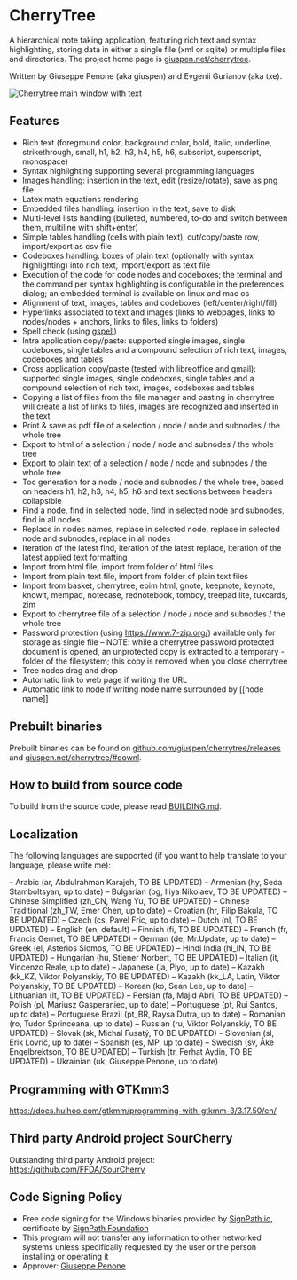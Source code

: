 # CherryTree
A hierarchical note taking application, featuring rich text and syntax highlighting, storing data in either a single file (xml or sqlite) or multiple files and directories.
The project home page is [giuspen.net/cherrytree](https://www.giuspen.net/cherrytree/).

Written by Giuseppe Penone (aka giuspen) and Evgenii Gurianov (aka txe).

![Cherrytree main window with text](docs/cherrytree-main_window_text.png)

## Features
- Rich text (foreground color, background color, bold, italic, underline, strikethrough, small, h1, h2, h3, h4, h5, h6, subscript, superscript, monospace)
- Syntax highlighting supporting several programming languages
- Images handling: insertion in the text, edit (resize/rotate), save as png file
- Latex math equations rendering
- Embedded files handling: insertion in the text, save to disk
- Multi-level lists handling (bulleted, numbered, to-do and switch between them, multiline with shift+enter)
- Simple tables handling (cells with plain text), cut/copy/paste row, import/export as csv file
- Codeboxes handling: boxes of plain text (optionally with syntax highlighting) into rich text, import/export as text file
- Execution of the code for code nodes and codeboxes; the terminal and the command per syntax highlighting is configurable in the preferences dialog; an embedded terminal is available on linux and mac os
- Alignment of text, images, tables and codeboxes (left/center/right/fill)
- Hyperlinks associated to text and images (links to webpages, links to nodes/nodes + anchors, links to files, links to folders)
- Spell check (using [gspell](https://gitlab.gnome.org/GNOME/gspell))
- Intra application copy/paste: supported single images, single codeboxes, single tables and a compound selection of rich text, images, codeboxes and tables
- Cross application copy/paste (tested with libreoffice and gmail): supported single images, single codeboxes, single tables and a compound selection of rich text, images, codeboxes and tables
- Copying a list of files from the file manager and pasting in cherrytree will create a list of links to files, images are recognized and inserted in the text
- Print & save as pdf file of a selection / node / node and subnodes / the whole tree
- Export to html of a selection / node / node and subnodes / the whole tree
- Export to plain text of a selection / node / node and subnodes / the whole tree
- Toc generation for a node / node and subnodes / the whole tree, based on headers h1, h2, h3, h4, h5, h6 and text sections between headers collapsible
- Find a node, find in selected node, find in selected node and subnodes, find in all nodes
- Replace in nodes names, replace in selected node, replace in selected node and subnodes, replace in all nodes
- Iteration of the latest find, iteration of the latest replace, iteration of the latest applied text formatting
- Import from html file, import from folder of html files
- Import from plain text file, import from folder of plain text files
- Import from basket, cherrytree, epim html, gnote, keepnote, keynote, knowit, mempad, notecase, rednotebook, tomboy, treepad lite, tuxcards, zim
- Export to cherrytree file of a selection / node / node and subnodes / the whole tree
- Password protection (using https://www.7-zip.org/) available only for storage as single file – NOTE: while a cherrytree password protected document is opened, an unprotected copy is extracted to a temporary -folder of the filesystem; this copy is removed when you close cherrytree
- Tree nodes drag and drop
- Automatic link to web page if writing the URL
- Automatic link to node if writing node name surrounded by [[node name]]

## Prebuilt binaries
Prebuilt binaries can be found on [github.com/giuspen/cherrytree/releases](https://github.com/giuspen/cherrytree/releases) and [giuspen.net/cherrytree/#downl](https://www.giuspen.net/cherrytree/#downl).

## How to build from source code
To build from the source code, please read [BUILDING.md](BUILDING.md).

## Localization
The following languages are supported (if you want to help translate to your language, please write me):

– Arabic (ar, Abdulrahman Karajeh, TO BE UPDATED)
– Armenian (hy, Seda Stamboltsyan, up to date)
– Bulgarian (bg, Iliya Nikolaev, TO BE UPDATED)
– Chinese Simplified (zh_CN, Wang Yu, TO BE UPDATED)
– Chinese Traditional (zh_TW, Emer Chen, up to date)
– Croatian (hr, Filip Bakula, TO BE UPDATED)
– Czech (cs, Pavel Fric, up to date)
– Dutch (nl, TO BE UPDATED)
– English (en, default)
– Finnish (fi, TO BE UPDATED)
– French (fr, Francis Gernet, TO BE UPDATED)
– German (de, Mr.Update, up to date)
– Greek (el, Asterios Siomos, TO BE UPDATED)
– Hindi India (hi_IN, TO BE UPDATED)
– Hungarian (hu, Stiener Norbert, TO BE UPDATED)
– Italian (it, Vincenzo Reale, up to date)
– Japanese (ja, Piyo, up to date)
– Kazakh (kk_KZ, Viktor Polyanskiy, TO BE UPDATED)
– Kazakh (kk_LA, Latin, Viktor Polyanskiy, TO BE UPDATED)
– Korean (ko, Sean Lee, up to date)
– Lithuanian (lt, TO BE UPDATED)
– Persian (fa, Majid Abri, TO BE UPDATED)
– Polish (pl, Mariusz Gasperaniec, up to date)
– Portuguese (pt, Rui Santos, up to date)
– Portuguese Brazil (pt_BR, Raysa Dutra, up to date)
– Romanian (ro, Tudor Sprinceana, up to date)
– Russian (ru, Viktor Polyanskiy, TO BE UPDATED)
– Slovak (sk, Michal Fusatý, TO BE UPDATED)
– Slovenian (sl, Erik Lovrič, up to date)
– Spanish (es, MP, up to date)
– Swedish (sv, Åke Engelbrektson, TO BE UPDATED)
– Turkish (tr, Ferhat Aydin, TO BE UPDATED)
– Ukrainian (uk, Giuseppe Penone, up to date)

## Programming with GTKmm3
https://docs.huihoo.com/gtkmm/programming-with-gtkmm-3/3.17.50/en/

## Third party Android project SourCherry
Outstanding third party Android project: https://github.com/FFDA/SourCherry

## Code Signing Policy
- Free code signing for the Windows binaries provided by [SignPath.io](https://signpath.io/), certificate by [SignPath Foundation](https://signpath.org/)
- This program will not transfer any information to other networked systems unless specifically requested by the user or the person installing or operating it
- Approver: [Giuseppe Penone](https://github.com/giuspen)
